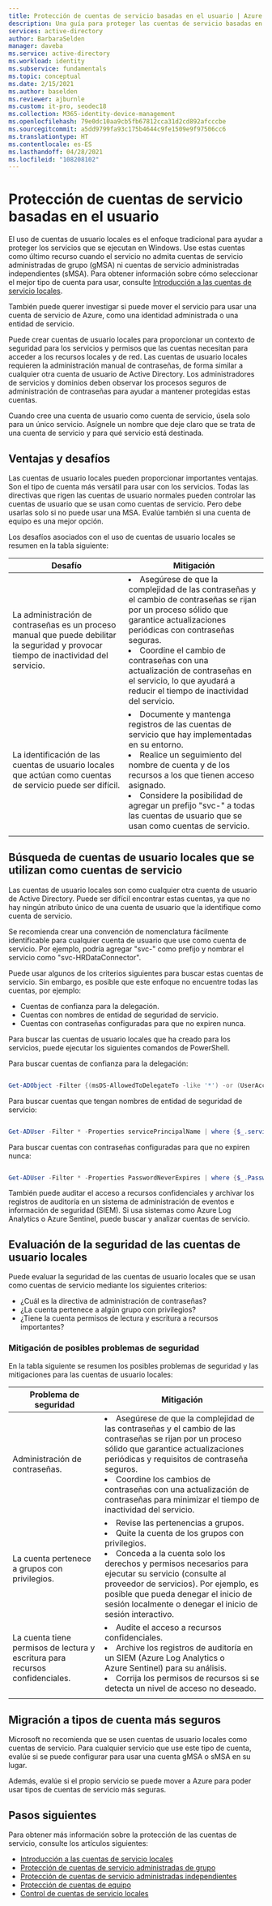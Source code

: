 ```yaml
---
title: Protección de cuentas de servicio basadas en el usuario | Azure Active Directory
description: Una guía para proteger las cuentas de servicio basadas en usuario.
services: active-directory
author: BarbaraSelden
manager: daveba
ms.service: active-directory
ms.workload: identity
ms.subservice: fundamentals
ms.topic: conceptual
ms.date: 2/15/2021
ms.author: baselden
ms.reviewer: ajburnle
ms.custom: it-pro, seodec18
ms.collection: M365-identity-device-management
ms.openlocfilehash: 79e0dc10aa9cb5fb67812cca31d2cd892afcccbe
ms.sourcegitcommit: a5dd9799fa93c175b4644c9fe1509e9f97506cc6
ms.translationtype: HT
ms.contentlocale: es-ES
ms.lasthandoff: 04/28/2021
ms.locfileid: "108208102"
---
```

# <a name="secure-user-based-service-accounts-in-active-directory"></a>Protección de cuentas de servicio basadas en el usuario

El uso de cuentas de usuario locales es el enfoque tradicional para ayudar a proteger los servicios que se ejecutan en Windows. Use estas cuentas como último recurso cuando el servicio no admita cuentas de servicio administradas de grupo (gMSA) ni cuentas de servicio administradas independientes (sMSA). Para obtener información sobre cómo seleccionar el mejor tipo de cuenta para usar, consulte [Introducción a las cuentas de servicio locales](service-accounts-on-premises.md). 

También puede querer investigar si puede mover el servicio para usar una cuenta de servicio de Azure, como una identidad administrada o una entidad de servicio. 

Puede crear cuentas de usuario locales para proporcionar un contexto de seguridad para los servicios y permisos que las cuentas necesitan para acceder a los recursos locales y de red. Las cuentas de usuario locales requieren la administración manual de contraseñas, de forma similar a cualquier otra cuenta de usuario de Active Directory. Los administradores de servicios y dominios deben observar los procesos seguros de administración de contraseñas para ayudar a mantener protegidas estas cuentas.

Cuando cree una cuenta de usuario como cuenta de servicio, úsela solo para un único servicio. Asígnele un nombre que deje claro que se trata de una cuenta de servicio y para qué servicio está destinada. 

## <a name="benefits-and-challenges"></a>Ventajas y desafíos

Las cuentas de usuario locales pueden proporcionar importantes ventajas. Son el tipo de cuenta más versátil para usar con los servicios. Todas las directivas que rigen las cuentas de usuario normales pueden controlar las cuentas de usuario que se usan como cuentas de servicio. Pero debe usarlas solo si no puede usar una MSA. Evalúe también si una cuenta de equipo es una mejor opción. 

Los desafíos asociados con el uso de cuentas de usuario locales se resumen en la tabla siguiente:

| Desafío | Mitigación |
| - | - |
| La administración de contraseñas es un proceso manual que puede debilitar la seguridad y provocar tiempo de inactividad del servicio.| <li>Asegúrese de que la complejidad de las contraseñas y el cambio de contraseñas se rijan por un proceso sólido que garantice actualizaciones periódicas con contraseñas seguras.<li>Coordine el cambio de contraseñas con una actualización de contraseñas en el servicio, lo que ayudará a reducir el tiempo de inactividad del servicio. |
| La identificación de las cuentas de usuario locales que actúan como cuentas de servicio puede ser difícil. | <li>Documente y mantenga registros de las cuentas de servicio que hay implementadas en su entorno.<li>Realice un seguimiento del nombre de cuenta y de los recursos a los que tienen acceso asignado.<li>Considere la posibilidad de agregar un prefijo "svc-" a todas las cuentas de usuario que se usan como cuentas de servicio. |
| | |


## <a name="find-on-premises-user-accounts-used-as-service-accounts"></a>Búsqueda de cuentas de usuario locales que se utilizan como cuentas de servicio

Las cuentas de usuario locales son como cualquier otra cuenta de usuario de Active Directory. Puede ser difícil encontrar estas cuentas, ya que no hay ningún atributo único de una cuenta de usuario que la identifique como cuenta de servicio. 

Se recomienda crear una convención de nomenclatura fácilmente identificable para cualquier cuenta de usuario que use como cuenta de servicio. Por ejemplo, podría agregar "svc-" como prefijo y nombrar el servicio como "svc-HRDataConnector".

Puede usar algunos de los criterios siguientes para buscar estas cuentas de servicio. Sin embargo, es posible que este enfoque no encuentre todas las cuentas, por ejemplo:

* Cuentas de confianza para la delegación.  
* Cuentas con nombres de entidad de seguridad de servicio.  
* Cuentas con contraseñas configuradas para que no expiren nunca.

Para buscar las cuentas de usuario locales que ha creado para los servicios, puede ejecutar los siguientes comandos de PowerShell.

Para buscar cuentas de confianza para la delegación:

```PowerShell

Get-ADObject -Filter {(msDS-AllowedToDelegateTo -like '*') -or (UserAccountControl -band 0x0080000) -or (UserAccountControl -band 0x1000000)} -prop samAccountName,msDS-AllowedToDelegateTo,servicePrincipalName,userAccountControl | select DistinguishedName,ObjectClass,samAccountName,servicePrincipalName, @{name='DelegationStatus';expression={if($_.UserAccountControl -band 0x80000){'AllServices'}else{'SpecificServices'}}}, @{name='AllowedProtocols';expression={if($_.UserAccountControl -band 0x1000000){'Any'}else{'Kerberos'}}}, @{name='DestinationServices';expression={$_.'msDS-AllowedToDelegateTo'}}

```

Para buscar cuentas que tengan nombres de entidad de seguridad de servicio:

```PowerShell

Get-ADUser -Filter * -Properties servicePrincipalName | where {$_.servicePrincipalName -ne $null}

```

Para buscar cuentas con contraseñas configuradas para que no expiren nunca:

```PowerShell

Get-ADUser -Filter * -Properties PasswordNeverExpires | where {$_.PasswordNeverExpires -eq $true}

```

También puede auditar el acceso a recursos confidenciales y archivar los registros de auditoría en un sistema de administración de eventos e información de seguridad (SIEM). Si usa sistemas como Azure Log Analytics o Azure Sentinel, puede buscar y analizar cuentas de servicio.

## <a name="assess-the-security-of-on-premises-user-accounts"></a>Evaluación de la seguridad de las cuentas de usuario locales

Puede evaluar la seguridad de las cuentas de usuario locales que se usan como cuentas de servicio mediante los siguientes criterios:

* ¿Cuál es la directiva de administración de contraseñas?  
* ¿La cuenta pertenece a algún grupo con privilegios?  
* ¿Tiene la cuenta permisos de lectura y escritura a recursos importantes?

### <a name="mitigate-potential-security-issues"></a>Mitigación de posibles problemas de seguridad

En la tabla siguiente se resumen los posibles problemas de seguridad y las mitigaciones para las cuentas de usuario locales:

| Problema de seguridad | Mitigación |
| - | - |
| Administración de contraseñas.| <li>Asegúrese de que la complejidad de las contraseñas y el cambio de las contraseñas se rijan por un proceso sólido que garantice actualizaciones periódicas y requisitos de contraseña seguros.<li>Coordine los cambios de contraseñas con una actualización de contraseñas para minimizar el tiempo de inactividad del servicio. |
| La cuenta pertenece a grupos con privilegios.| <li>Revise las pertenencias a grupos.<li>Quite la cuenta de los grupos con privilegios.<li>Conceda a la cuenta solo los derechos y permisos necesarios para ejecutar su servicio (consulte al proveedor de servicios). Por ejemplo, es posible que pueda denegar el inicio de sesión localmente o denegar el inicio de sesión interactivo. |
| La cuenta tiene permisos de lectura y escritura para recursos confidenciales.| <li>Audite el acceso a recursos confidenciales.<li>Archive los registros de auditoría en un SIEM (Azure Log Analytics o Azure Sentinel) para su análisis.<li>Corrija los permisos de recursos si se detecta un nivel de acceso no deseado. |
| | |


## <a name="move-to-more-secure-account-types"></a>Migración a tipos de cuenta más seguros

Microsoft no recomienda que se usen cuentas de usuario locales como cuentas de servicio. Para cualquier servicio que use este tipo de cuenta, evalúe si se puede configurar para usar una cuenta gMSA o sMSA en su lugar.

Además, evalúe si el propio servicio se puede mover a Azure para poder usar tipos de cuentas de servicio más seguras. 

## <a name="next-steps"></a>Pasos siguientes

Para obtener más información sobre la protección de las cuentas de servicio, consulte los artículos siguientes:

* [Introducción a las cuentas de servicio locales](service-accounts-on-premises.md)  
* [Protección de cuentas de servicio administradas de grupo](service-accounts-group-managed.md)  
* [Protección de cuentas de servicio administradas independientes](service-accounts-standalone-managed.md)  
* [Protección de cuentas de equipo](service-accounts-computer.md)  
* [Control de cuentas de servicio locales](service-accounts-govern-on-premises.md)

 
